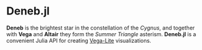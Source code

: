 # Deneb.jl

**Deneb** is the brightest star in the constellation of the *Cygnus*, and together with **Vega** and **Altair** they form the *Summer Triangle* asterism. **Deneb.jl** is a convenient Julia API for creating [Vega-Lite](https://github.com/vega/vega-lite) visualizations.
